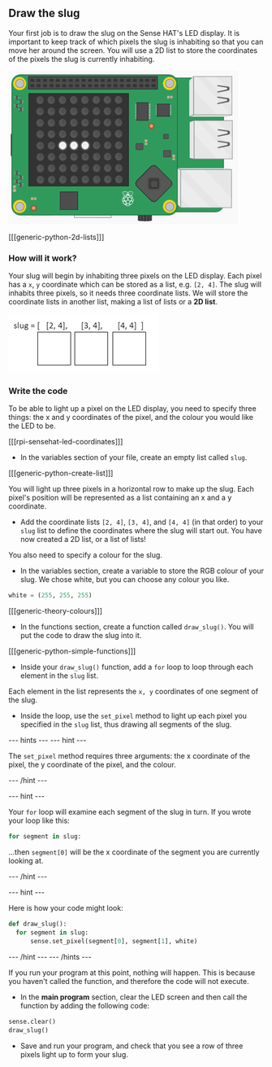 ## Draw the slug

Your first job is to draw the slug on the Sense HAT's LED display. It is important to keep track of which pixels the slug is inhabiting so that you can move her around the screen. You will use a 2D list to store the coordinates of the pixels the slug is currently inhabiting.

![Draw the slug](images/draw-slug.png)

[[[generic-python-2d-lists]]]

### How will it work?

Your slug will begin by inhabiting three pixels on the LED display. Each pixel has a `x`, `y` coordinate which can be stored as a list, e.g. `[2, 4]`. The slug will inhabits three pixels, so it needs three coordinate lists. We will store the coordinate lists in another list, making a list of lists or a **2D list**.

![Storing the slug](images/2d-slug.png)

### Write the code

To be able to light up a pixel on the LED display, you need to specify three things: the x and y coordinates of the pixel, and the colour you would like the LED to be.

[[[rpi-sensehat-led-coordinates]]]

+ In the variables section of your file, create an empty list called `slug`.

[[[generic-python-create-list]]]

You will light up three pixels in a horizontal row to make up the slug. Each pixel's position will be represented as a list containing an x and a y coordinate.

+ Add the coordinate lists `[2, 4]`, `[3, 4]`, and `[4, 4]` (in that order) to your `slug` list to define the coordinates where the slug will start out. You have now created a 2D list, or a list of lists!

You also need to specify a colour for the slug.

+ In the variables section, create a variable to store the RGB colour of your slug. We chose white, but you can choose any colour you like.

```python
white = (255, 255, 255)
```

[[[generic-theory-colours]]]

+ In the functions section, create a function called `draw_slug()`. You will put the code to draw the slug into it.

[[[generic-python-simple-functions]]]

+ Inside your `draw_slug()` function, add a `for` loop to loop through each element in the `slug` list.

Each element in the list represents the `x, y` coordinates of one segment of the slug.

+ Inside the loop, use the `set_pixel` method to light up each pixel you specified in the `slug` list, thus drawing all segments of the slug.

--- hints ---
--- hint ---

The `set_pixel` method requires three arguments: the x coordinate of the pixel, the y coordinate of the pixel, and the colour.

--- /hint ---

--- hint ---

Your `for` loop will examine each segment of the slug in turn. If you wrote your loop like this:

```python
for segment in slug:
```

...then `segment[0]` will be the x coordinate of the segment you are currently looking at.

--- /hint ---

--- hint ---

Here is how your code might look:

```python
def draw_slug():
  for segment in slug:
      sense.set_pixel(segment[0], segment[1], white)
```

--- /hint ---
--- /hints ---

If you run your program at this point, nothing will happen. This is because you haven't called the function, and therefore the code will not execute.

+ In the **main program** section, clear the LED screen and then call the function by adding the following code:

```python
sense.clear()
draw_slug()
```

+ Save and run your program, and check that you see a row of three pixels light up to form your slug.
